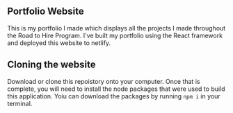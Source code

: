 ## Portfolio Website
This is my portfolio I made which displays all the projects I made throughout the Road to Hire Program. I've built my portfolio using the React framework and deployed this website to netlify.

## Cloning the website
Download or clone this repoistory onto your computer. Once that is complete, you will need to install the node packages that were used to build this application. Yoiu can download the packages by running `npm i` in your terminal. 

